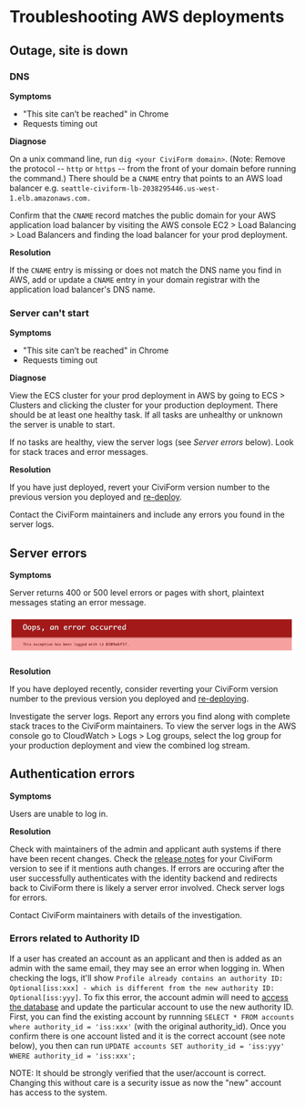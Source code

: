 # Troubleshooting AWS deployments

## Outage, site is down

### DNS

**Symptoms**

- "This site can’t be reached" in Chrome
- Requests timing out

**Diagnose**

On a unix command line, run `dig <your CiviForm domain>`. (Note: Remove the protocol -- `http` or `https` -- from the front of your domain before running the command.) There should be a `CNAME` entry that points to an AWS
load balancer e.g. `seattle-civiform-lb-2038295446.us-west-1.elb.amazonaws.com.`

Confirm that the `CNAME` record matches the public domain for your AWS application load balancer by visiting
the AWS console EC2 > Load Balancing > Load Balancers and finding the load balancer for your prod deployment.

**Resolution**

If the `CNAME` entry is missing or does not match the DNS name you find in AWS, add or update a `CNAME` entry in your domain registrar with the application load balancer's DNS name.

### Server can't start

**Symptoms**

- "This site can’t be reached" in Chrome
- Requests timing out

**Diagnose**

View the ECS cluster for your prod deployment in AWS by going to ECS > Clusters and clicking the cluster for your production deployment. There should be at least one healthy task. If all tasks are unhealthy or unknown the server is unable to start.

If no tasks are healthy, view the server logs (see _Server errors_ below). Look for stack traces and error messages.

**Resolution**

If you have just deployed, revert your CiviForm version number to the previous version you deployed and [re-deploy](https://docs.civiform.us/it-manual/sre-playbook/upgrading-to-a-new-release).

Contact the CiviForm maintainers and include any errors you found in the server logs.

## Server errors

**Symptoms**

Server returns 400 or 500 level errors or pages with short, plaintext messages stating an error message.

![Server error example](../../.gitbook/assets/server-error-example.png)

**Resolution**

If you have deployed recently, consider reverting your CiviForm version number to the previous version you deployed and [re-deploying](https://docs.civiform.us/it-manual/sre-playbook/upgrading-to-a-new-release).

Investigate the server logs. Report any errors you find along with complete stack traces to the CiviForm maintainers. To view the server logs in the AWS console go to CloudWatch > Logs > Log groups, select the log group for your production deployment and view the combined log stream.

## Authentication errors

**Symptoms**

Users are unable to log in.

**Resolution**

Check with maintainers of the admin and applicant auth systems if there have been recent changes. Check the [release notes](https://github.com/civiform/civiform/releases/) for your CiviForm version to see if it mentions auth changes. If errors are occuring after the user successfully authenticates with the identity backend and redirects back to CiviForm there is likely a server error involved. Check server logs for errors.

Contact CiviForm maintainers with details of the investigation.

### Errors related to Authority ID

If a user has created an account as an applicant and then is added as an admin with the same email, they may see an error when logging in. When checking the logs, it'll show `Profile already contains an authority ID: Optional[iss:xxx] - which is different from the new authority ID: Optional[iss:yyy]`. To fix this error, the account admin will need to [access the database](https://docs.civiform.us/it-manual/sre-playbook/production-database-access#access-the-database-for-emergency-repair) and update the particular account to use the new authority ID. First, you can find the existing account by runnning `SELECT * FROM accounts where authority_id = 'iss:xxx'` (with the original authority_id). Once you confirm there is one account listed and it is the correct account (see note below), you then can run `UPDATE accounts SET authority_id = 'iss:yyy' WHERE authority_id = 'iss:xxx';`

NOTE: It should be strongly verified that the user/account is correct. Changing this without care is a security issue as now the "new" account has access to the system.


